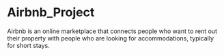# Airbnb_Project
Airbnb is an online marketplace that connects people who want to rent out their property with people who are looking for accommodations, typically for short stays.
